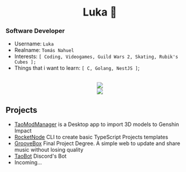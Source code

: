 <div align="center">
    <h1>Luka 🦎</h1>
</div>
<h3>Software Developer</h3>

- Username: `Luka`
- Realname: `Tomás Nahuel`
- Interests: `[
    Coding,
    Videogames,
    Guild Wars 2,
    Skating,
  Rubik's Cubes
];`
- Things that i want to learn: `[
    C,
    Golang,
    NestJS
]`;
<div style="height: 16px;"></div>
<div align="center">
    <img src="https://github-readme-stats-five-beta-84.vercel.app/api?username=lukalakuka&show_icons=true&title_color=bf0020&hide_border=true&bg_color=0d1117&icon_color=bf0020&text_color=ffffff">
    <br>
    <img src="https://github-readme-stats-five-beta-84.vercel.app/api/top-langs/?username=lukalakuka&show_icons=true&title_color=bf0020&hide_border=true&bg_color=0d1117&icon_color=bf0020&text_color=f8f2f2&layout=pie&exclude_repo=Learn-Deploy,API-Cerebritos&hide=blade&langs_count=8">
</div>

## Projects

- [TaoModManager](https://github.com/LukaLaKuka/TaoModManager) is a Desktop app to import 3D models to Genshin Impact
- [RocketNode]() CLI to create basic TypeScript Projects templates
- [GrooveBox]() Final Project Degree. A simple web to update and share music without losing quality
- [TaoBot]() Discord's Bot
- Incoming...
